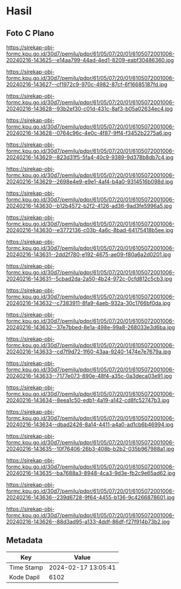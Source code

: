 # Hasil

## Foto C Plano

https://sirekap-obj-formc.kpu.go.id/30d7/pemilu/pdpr/61/05/07/20/01/6105072001006-20240216-143625--e14aa799-44ad-4ed1-8209-eabf30486360.jpg

https://sirekap-obj-formc.kpu.go.id/30d7/pemilu/pdpr/61/05/07/20/01/6105072001006-20240216-143627--cf1972c9-970c-4982-87cf-6f16685187fd.jpg

https://sirekap-obj-formc.kpu.go.id/30d7/pemilu/pdpr/61/05/07/20/01/6105072001006-20240216-143628--93b2ef30-c01d-431c-8af3-b05a02634ec4.jpg

https://sirekap-obj-formc.kpu.go.id/30d7/pemilu/pdpr/61/05/07/20/01/6105072001006-20240216-143628--0764c96c-4e0c-4f87-9ff4-f3452b2275a6.jpg

https://sirekap-obj-formc.kpu.go.id/30d7/pemilu/pdpr/61/05/07/20/01/6105072001006-20240216-143629--823d31f5-5fa4-40c9-9389-9d378b8db7c4.jpg

https://sirekap-obj-formc.kpu.go.id/30d7/pemilu/pdpr/61/05/07/20/01/6105072001006-20240216-143629--2698e4e9-e9e1-4af4-b4a0-9314516b098d.jpg

https://sirekap-obj-formc.kpu.go.id/30d7/pemilu/pdpr/61/05/07/20/01/6105072001006-20240216-143630--b12b4572-b2f2-4126-ad36-9ad3fe5996a5.jpg

https://sirekap-obj-formc.kpu.go.id/30d7/pemilu/pdpr/61/05/07/20/01/6105072001006-20240216-143630--e3772136-c03b-4a6c-8bad-64175418b5ee.jpg

https://sirekap-obj-formc.kpu.go.id/30d7/pemilu/pdpr/61/05/07/20/01/6105072001006-20240216-143631--2dd2f780-e192-4675-ae09-f80a6a2d0201.jpg

https://sirekap-obj-formc.kpu.go.id/30d7/pemilu/pdpr/61/05/07/20/01/6105072001006-20240216-143631--5cbad2da-2a50-4b24-972c-0cfd812c5cb3.jpg

https://sirekap-obj-formc.kpu.go.id/30d7/pemilu/pdpr/61/05/07/20/01/6105072001006-20240216-143632--c7383911-8fa9-4aeb-932a-30c1766bf0da.jpg

https://sirekap-obj-formc.kpu.go.id/30d7/pemilu/pdpr/61/05/07/20/01/6105072001006-20240216-143632--37e7bbed-8e1a-498e-99a8-268033e3d6ba.jpg

https://sirekap-obj-formc.kpu.go.id/30d7/pemilu/pdpr/61/05/07/20/01/6105072001006-20240216-143633--cd7f9d72-1f60-43aa-9240-1474e7e7679a.jpg

https://sirekap-obj-formc.kpu.go.id/30d7/pemilu/pdpr/61/05/07/20/01/6105072001006-20240216-143633--7177e073-890e-48f4-a35c-0a3deca03e91.jpg

https://sirekap-obj-formc.kpu.go.id/30d7/pemilu/pdpr/61/05/07/20/01/6105072001006-20240216-143634--8eea1c50-edb1-4a19-a142-cd8fc52747b3.jpg

https://sirekap-obj-formc.kpu.go.id/30d7/pemilu/pdpr/61/05/07/20/01/6105072001006-20240216-143634--dbad2426-8a14-4411-a4a0-ad1cb6b46994.jpg

https://sirekap-obj-formc.kpu.go.id/30d7/pemilu/pdpr/61/05/07/20/01/6105072001006-20240216-143635--10f76406-26b3-408b-b2b2-035b967988a1.jpg

https://sirekap-obj-formc.kpu.go.id/30d7/pemilu/pdpr/61/05/07/20/01/6105072001006-20240216-143635--ba7688a3-8948-4ca3-9d3e-fb2c9e65ad62.jpg

https://sirekap-obj-formc.kpu.go.id/30d7/pemilu/pdpr/61/05/07/20/01/6105072001006-20240216-143636--239d6728-9f64-4455-b136-9c4266878601.jpg

https://sirekap-obj-formc.kpu.go.id/30d7/pemilu/pdpr/61/05/07/20/01/6105072001006-20240216-143626--88d3ad95-a133-4ddf-86df-f27f914b73b2.jpg


## Metadata

| Key        | Value               |
| ---------- | ------------------- |
| Time Stamp | 2024-02-17 13:05:41 |
| Kode Dapil | 6102                |



